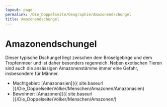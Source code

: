 ```yaml
---
layout: page
permalink: /Die_Doppelseite/Geographie/Amazonendschungel
title: Amazonendschungel
---
```


# Amazonendschungel

Dieser typische Dschungel liegt zwischen dem Bröselgebirge und dem Tropfenmeer und ist daher besonders regenreich. Neben exotischen Tieren sind auch die ansässigen Amazonenstämme immer eine Gefahr, insbesondere für Männer.

- Machtgebiet: [Amazonasien]({{ site.baseurl }}/Die_Doppelseite/Völker/Menschen/Amazonen/Amazonasien)
- Bewohner: [Amazonen]({{ site.baseurl }}/Die_Doppelseite/Völker/Menschen/Amazonen/)


